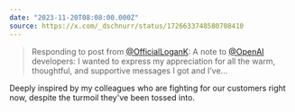 ```yaml
---
date: "2023-11-20T08:08:00.000Z"
source: https://x.com/_dschnurr/status/1726633748580708410
---
```


> Responding to post from [@OfficialLoganK](https://x.com/OfficialLoganK): A note to [@OpenAI](https://x.com/OpenAI) developers: I wanted to express my appreciation for all the warm, thoughtful, and supportive messages I got and I’ve...

Deeply inspired by my colleagues who are fighting for our customers right now, despite the turmoil they've been tossed into.